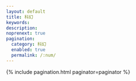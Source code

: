 ```yaml
---
layout: default 
title: 科幻
keywords: 
description:
noprenext: true
pagination:
  category: 科幻
  enabled: true
  permalink: /:num/
---
```


{% include pagination.html paginator=paginator %}
